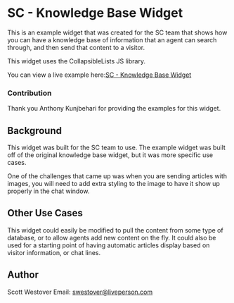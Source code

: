 # SC - Knowledge Base Widget 
This is an example widget that was created for the SC team that shows how you can have a knowledge base of information that an agent can search through, and then send that content to a visitor. 

This widget uses the CollapsibleLists JS library.

You can view a live example here:[SC - Knowledge Base Widget](https://scottwestover.herokuapp.com/liveengageWidgets/knowledgeBaseWidgetv2/)

### Contribution 
Thank you Anthony Kunjbehari for providing the examples for this widget.

## Background
This widget was built for the SC team to use. The example widget was built off of the original knowledge base widget, but it was more specific use cases. 

One of the challenges that came up was when you are sending articles with images, you will need to add extra styling to the image to have it show up properly in the chat window.

## Other Use Cases
This widget could easily be modified to pull the content from some type of database, or to allow agents add new content on the fly. It could also be used for a starting point of having automatic articles display based on visitor information, or chat lines.

## Author
Scott Westover 
Email: swestover@liveperson.com